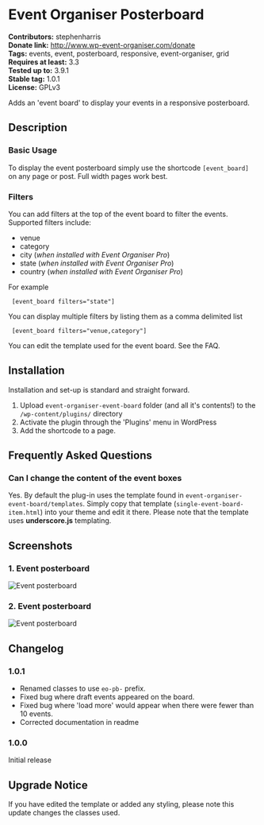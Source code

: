 # Event Organiser Posterboard #
**Contributors:** stephenharris  
**Donate link:** http://www.wp-event-organiser.com/donate  
**Tags:** events, event, posterboard, responsive, event-organiser, grid  
**Requires at least:** 3.3  
**Tested up to:** 3.9.1  
**Stable tag:** 1.0.1  
**License:** GPLv3  

Adds an 'event board' to display your events in a responsive posterboard.

## Description ##

### Basic Usage ###

To display the event posterboard simply use the shortcode `[event_board]` on any page or post. Full width pages work best.

### Filters ###

You can add filters at the top of the event board to filter the events. Supported filters include:
 
 * venue
 * category
 * city (*when installed with Event Organiser Pro*)
 * state (*when installed with Event Organiser Pro*)
 * country (*when installed with Event Organiser Pro*)

For example

     [event_board filters="state"]
     
You can display multiple filters by listing them as a comma delimited list

     [event_board filters="venue,category"]
     

You can edit the template used for the event board. See the FAQ.
     
## Installation ##

Installation and set-up is standard and straight forward. 

1. Upload `event-organiser-event-board` folder (and all it's contents!) to the `/wp-content/plugins/` directory
1. Activate the plugin through the 'Plugins' menu in WordPress
1. Add the shortcode to a page.


## Frequently Asked Questions ##

### Can I change the content of the event boxes ###
Yes. By default the plug-in uses the template found in `event-organiser-event-board/templates`. 
Simply copy that template (`single-event-board-item.html`) into your theme and edit it there. Please note that the template uses **underscore.js** templating.  

## Screenshots ##

### 1. Event posterboard ###
![Event posterboard](http://s.wordpress.org/extend/plugins/event-organiser-posterboard/screenshot-1.png)

### 2. Event posterboard ###
![Event posterboard](http://s.wordpress.org/extend/plugins/event-organiser-posterboard/screenshot-2.png)



## Changelog ##

### 1.0.1 ###
* Renamed classes to use `eo-pb-` prefix.
* Fixed bug where draft events appeared on the board.
* Fixed bug where 'load more' would appear when there were fewer than 10 events.
* Corrected documentation in readme 

### 1.0.0 ###
Initial release

## Upgrade Notice ##

If you have edited the template or added any styling, please note this update changes the classes used. 


